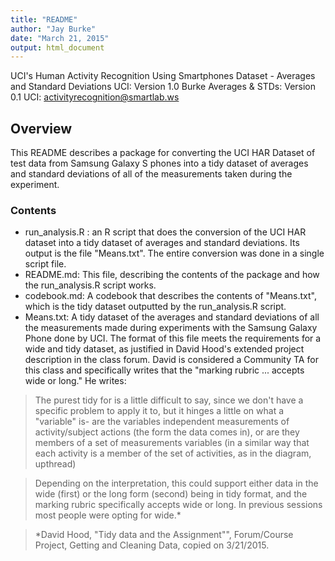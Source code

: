 ```yaml
---
title: "README"
author: "Jay Burke"
date: "March 21, 2015"
output: html_document
---
```

UCI's Human Activity Recognition Using Smartphones Dataset - Averages and Standard Deviations
UCI: Version 1.0
Burke Averages & STDs: Version 0.1
UCI: activityrecognition@smartlab.ws

## Overview

This README describes a package for converting the UCI HAR Dataset of test data from Samsung Galaxy S phones into a tidy dataset of averages and standard deviations of all of the measurements taken during the experiment.

### Contents

- run_analysis.R : an R script that does the conversion of the UCI HAR dataset into a tidy dataset of averages and standard deviations.  Its output is the file "Means.txt". The entire conversion was done in a single script file.
- README.md: This file, describing the contents of the package and how the run_analysis.R script works.
- codebook.md: A codebook that describes the contents of "Means.txt", which is the tidy dataset outputted by the run_analysis.R script.
- Means.txt: A tidy dataset of the averages and standard deviations of all the measurements made during experiments with the Samsung Galaxy Phone done by UCI.  The format of this file meets the requirements for a wide and tidy dataset, as justified in David Hood's extended project description in the class forum.   David is considered a Community TA for this class and specifically writes that the "marking rubric ... accepts wide or long." He writes:

> The purest tidy for is a little difficult to say, since we don't have a specific problem to apply it to, but it hinges a little on what a "variable" is- are the variables independent measurements of activity/subject actions (the form the data comes in), or are they members of a set of measurements variables (in a similar way that each activity is a member of the set of activities, as in the diagram, upthread)

> Depending on the interpretation, this could support either data in the wide (first) or the long form (second) being in tidy format, and the marking rubric specifically accepts wide or long. In previous sessions most people were opting for wide.*

> *David Hood, "Tidy data and the Assignment"", Forum/Course Project, Getting and Cleaning Data, copied on 3/21/2015.
    

